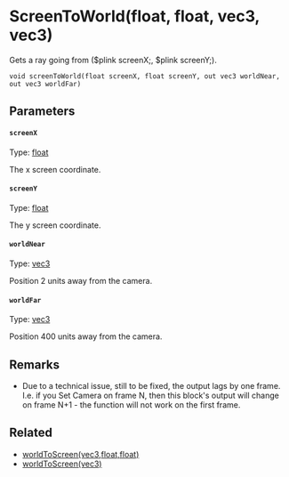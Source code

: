 

# ScreenToWorld(float, float, vec3, vec3)

Gets a ray going from ($plink screenX;, $plink screenY;).

```
void screenToWorld(float screenX, float screenY, out vec3 worldNear, out vec3 worldFar)
```

## Parameters

#### `screenX`
Type: [float](/MdDocs/Types/Float.md)

The x screen coordinate.

#### `screenY`
Type: [float](/MdDocs/Types/Float.md)

The y screen coordinate.

#### `worldNear`
Type: [vec3](/MdDocs/Types/Vec3.md)

Position 2 units away from the camera.

#### `worldFar`
Type: [vec3](/MdDocs/Types/Vec3.md)

Position 400 units away from the camera.

## Remarks

 - Due to a technical issue, still to be fixed, the output lags by one frame. I.e. if you Set Camera on frame N, then this block's output will change on frame N+1 - the function will not work on the first frame.

## Related

 - [worldToScreen(vec3,float,float)](/MdDocs/Functions/WorldToScreen.vec3.float.float.md)
 - [worldToScreen(vec3)](/MdDocs/Functions/WorldToScreen.vec3.md)


